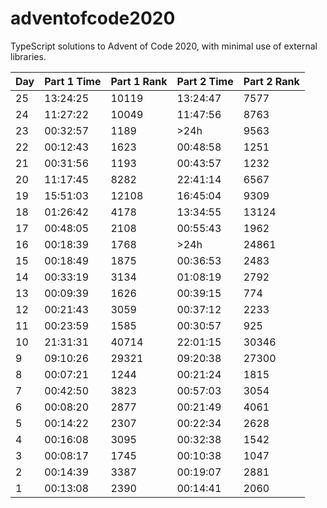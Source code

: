 # adventofcode2020

TypeScript solutions to Advent of Code 2020, with minimal use of external libraries.


| Day | Part 1 Time | Part 1 Rank | Part 2 Time | Part 2 Rank |
| --- | ----------- | ----------- | ----------- | ----------- |
|  25 |    13:24:25 |       10119 |    13:24:47 |        7577 |
|  24 |    11:27:22 |       10049 |    11:47:56 |        8763 |
|  23 |    00:32:57 |        1189 |        >24h |        9563 |
|  22 |    00:12:43 |        1623 |    00:48:58 |        1251 |
|  21 |    00:31:56 |        1193 |    00:43:57 |        1232 |
|  20 |    11:17:45 |        8282 |    22:41:14 |        6567 |
|  19 |    15:51:03 |       12108 |    16:45:04 |        9309 |
|  18 |    01:26:42 |        4178 |    13:34:55 |       13124 |
|  17 |    00:48:05 |        2108 |    00:55:43 |        1962 |
|  16 |    00:18:39 |        1768 |        >24h |       24861 |
|  15 |    00:18:49 |        1875 |    00:36:53 |        2483 |
|  14 |    00:33:19 |        3134 |    01:08:19 |        2792 |
|  13 |    00:09:39 |        1626 |    00:39:15 |         774 |
|  12 |    00:21:43 |        3059 |    00:37:12 |        2233 |
|  11 |    00:23:59 |        1585 |    00:30:57 |         925 |
|  10 |    21:31:31 |       40714 |    22:01:15 |       30346 |
|   9 |    09:10:26 |       29321 |    09:20:38 |       27300 |
|   8 |    00:07:21 |        1244 |    00:21:24 |        1815 |
|   7 |    00:42:50 |        3823 |    00:57:03 |        3054 |
|   6 |    00:08:20 |        2877 |    00:21:49 |        4061 |
|   5 |    00:14:22 |        2307 |    00:22:34 |        2628 |
|   4 |    00:16:08 |        3095 |    00:32:38 |        1542 |
|   3 |    00:08:17 |        1745 |    00:10:38 |        1047 |
|   2 |    00:14:39 |        3387 |    00:19:07 |        2881 |
|   1 |    00:13:08 |        2390 |    00:14:41 |        2060 |
